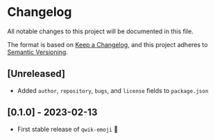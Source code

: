 # Changelog

All notable changes to this project will be documented in this file.

The format is based on [Keep a Changelog](https://keepachangelog.com/en/1.0.0/),
and this project adheres to [Semantic Versioning](https://semver.org/spec/v2.0.0.html).

## [Unreleased]

- Added `author`, `repository`, `bugs`, and `license` fields to `package.json`

## [0.1.0] - 2023-02-13

- First stable release of `qwik-emoji` 🎉
